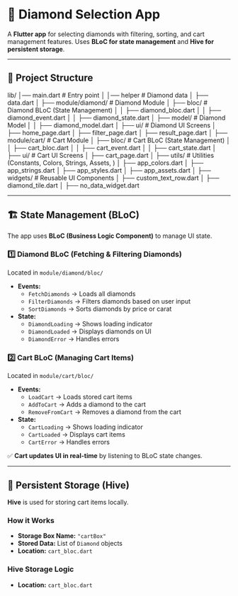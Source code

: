 # 💎 Diamond Selection App

A **Flutter app** for selecting diamonds with filtering, sorting, and cart management features. Uses **BLoC for state management** and **Hive for persistent storage**.

---

## 📁 Project Structure

lib/
│── main.dart                     # Entry point
│
│── helper                        # Diamond data
│   ├── data.dart
│
├── module/diamond/               # Diamond Module
│   ├── bloc/                     # Diamond BLoC (State Management)
│   │   ├── diamond_bloc.dart
│   │   ├── diamond_event.dart
│   │   ├── diamond_state.dart
│   ├── model/                     # Diamond Model
│   │   ├── diamond_model.dart
│   ├── ui/                        # Diamond UI Screens
│       ├── home_page.dart
│       ├── filter_page.dart
│       ├── result_page.dart
│
├── module/cart/                   # Cart Module
│   ├── bloc/                      # Cart BLoC (State Management)
│   │   ├── cart_bloc.dart
│   │   ├── cart_event.dart
│   │   ├── cart_state.dart
│   ├── ui/                         # Cart UI Screens
│       ├── cart_page.dart
│
├── utils/                         # Utilities (Constants, Colors, Strings, Assets, )
│   ├── app_colors.dart
│   ├── app_strings.dart
│   ├── app_styles.dart
│   ├── app_assets.dart
│
├── widgets/                       # Reusable UI Components
│   ├── custom_text_row.dart
│   ├── diamond_tile.dart
│   ├── no_data_widget.dart


---

## 🏗️ State Management (BLoC)

The app uses **BLoC (Business Logic Component)** to manage UI state.

### 1️⃣ **Diamond BLoC (Fetching & Filtering Diamonds)**  
Located in `module/diamond/bloc/`
- **Events:**
  - `FetchDiamonds` → Loads all diamonds
  - `FilterDiamonds` → Filters diamonds based on user input
  - `SortDiamonds` → Sorts diamonds by price or carat
- **State:**
  - `DiamondLoading` → Shows loading indicator
  - `DiamondLoaded` → Displays diamonds on UI
  - `DiamondError` → Handles errors

### 2️⃣ **Cart BLoC (Managing Cart Items)**
Located in `module/cart/bloc/`
- **Events:**
  - `LoadCart` → Loads stored cart items
  - `AddToCart` → Adds a diamond to the cart
  - `RemoveFromCart` → Removes a diamond from the cart
- **State:**
  - `CartLoading` → Shows loading indicator
  - `CartLoaded` → Displays cart items
  - `CartError` → Handles errors

✅ **Cart updates UI in real-time** by listening to BLoC state changes.

---

## 💾 Persistent Storage (Hive)

**Hive** is used for storing cart items locally.

### **How it Works**
- **Storage Box Name:** `"cartBox"`
- **Stored Data:** List of `Diamond` objects
- **Location:** `cart_bloc.dart`

### **Hive Storage Logic**
- **Location:** `cart_bloc.dart`

